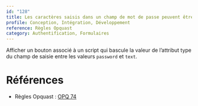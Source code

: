 ```yaml
---
id: "128"
title: Les caractères saisis dans un champ de mot de passe peuvent être affichés en clair.
profile: Conception, Intégration, Développement
reference: Règles Opquast
category: Authentification, Formulaires
---
```


Afficher un bouton associé à un script qui bascule la valeur de l’attribut type du champ de saisie entre les valeurs `password` et `text`.


# Références

* Règles Opquast : [OPQ 74](https://checklists.opquast.com/fr/assurance-qualite-web/les-caracteres-saisis-dans-un-champ-de-mot-de-passe-peuvent-etre-affiches-en-clair)
